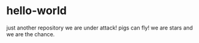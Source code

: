 # hello-world
just another repository
we are under attack!
pigs can fly!
we are stars and we are the chance.

